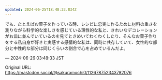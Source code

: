 ```yaml
---
updated: 2024-06-25T18:48:33.834Z
---
```


<p>でも、たとえばお菓子を作っている時、レシピに忠実に作るために材料の重さを測りながら科学的な楽しさを感じている理性的な私と、きれいなデコレーションがお皿に並んでいているのを見てときめいてわくわくしたり、そんなお菓子作りをする私自身が好きと実感する感情的な私は、同時に共存していて、女性的な部分と中性的な部分は同じくらいの割合で心を占めているんだよ。</p>

&mdash; 2024-06-26 03:48:33 JST

Original URL: https://mastodon.social/@sakuramochi0/112678752343782076
